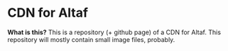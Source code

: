# CDN for Altaf
**What is this?** This is a repository (+ github page) of a CDN for Altaf. This repository will mostly contain small image files, probably.
